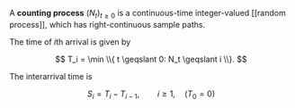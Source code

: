 A **counting process** $(N_t)_{t \geqslant 0}$ is a continuous-time integer-valued [[random process]], which has right-continuous sample paths.

The time of $i$th arrival is given by

$$
T_i = \min \\{ t \geqslant 0: N_t \geqslant i \\}.
$$

The interarrival time is

$$
S_i = T_i - T_{i-1},\qquad i \geqslant 1, \quad (T_0 = 0)
$$